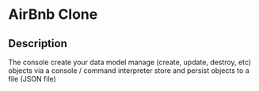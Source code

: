 # AirBnb Clone
## Description
The console
create your data model
manage (create, update, destroy, etc) objects via a console / command interpreter
store and persist objects to a file (JSON file)